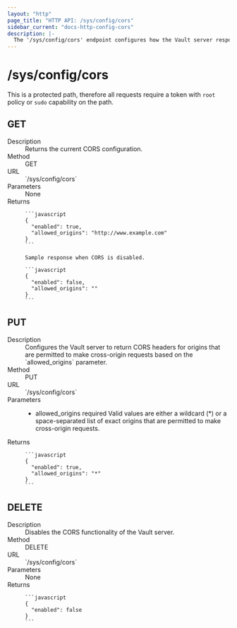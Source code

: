 ```yaml
---
layout: "http"
page_title: "HTTP API: /sys/config/cors"
sidebar_current: "docs-http-config-cors"
description: |-
  The '/sys/config/cors' endpoint configures how the Vault server responds to cross-origin requests.
---
```


# /sys/config/cors

This is a protected path, therefore all requests require a token with `root`
policy or `sudo` capability on the path.

## GET

<dl>
  <dt>Description</dt>
  <dd>
    Returns the current CORS configuration.
  </dd>

  <dt>Method</dt>
  <dd>GET</dd>

  <dt>URL</dt>
  <dd>`/sys/config/cors`</dd>

  <dt>Parameters</dt>
  <dd>
    None
  </dd>

  <dt>Returns</dt>
  <dd>

    ```javascript
    {
      "enabled": true,
      "allowed_origins": "http://www.example.com"
    }
    ```

    Sample response when CORS is disabled.

    ```javascript
    {
      "enabled": false,
      "allowed_origins": ""
    }
    ```
  </dd>
</dl>

## PUT

<dl>
  <dt>Description</dt>
  <dd>
    Configures the Vault server to return CORS headers for origins that are
    permitted to make cross-origin requests based on the `allowed_origins`
    parameter.
  </dd>

  <dt>Method</dt>
  <dd>PUT</dd>

  <dt>URL</dt>
  <dd>`/sys/config/cors`</dd>

  <dt>Parameters</dt>
  <dd>
    <ul>
      <li>
        <span class="param">allowed_origins</span>
        <span class="param-flags">required</span>
        Valid values are either a wildcard (*) or a space-separated list of
        exact origins that are permitted to make cross-origin requests.
      </li>
    </ul>
  </dd>

  <dt>Returns</dt>
  <dd>

    ```javascript
    {
      "enabled": true,
      "allowed_origins": "*"
    }
    ```

  </dd>
</dl>

## DELETE

<dl>
  <dt>Description</dt>
  <dd>
    Disables the CORS functionality of the Vault server.
  </dd>

  <dt>Method</dt>
  <dd>DELETE</dd>

  <dt>URL</dt>
  <dd>`/sys/config/cors`</dd>

  <dt>Parameters</dt>
  <dd>
    None
  </dd>

  <dt>Returns</dt>
  <dd>

    ```javascript
    {
      "enabled": false
    }
    ```

  </dd>
</dl>
